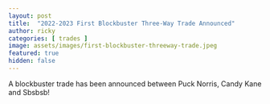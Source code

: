 ```yaml
---
layout: post
title:  "2022-2023 First Blockbuster Three-Way Trade Announced"
author: ricky
categories: [ trades ]
image: assets/images/first-blockbuster-threeway-trade.jpeg
featured: true
hidden: false
---
```


A blockbuster trade has been announced between Puck Norris, Candy Kane and Sbsbsb!
